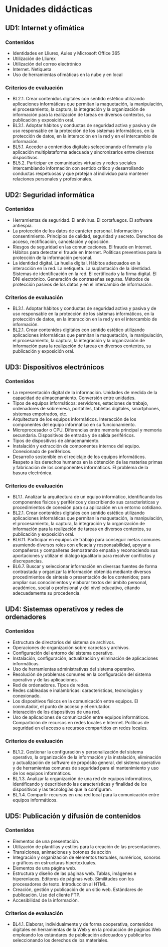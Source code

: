 # Unidades didácticas

## UD1: Internet y ofimática

### Contenidos

* Identidades en Lliurex, Aules y Microsoft Office 365
* Utilización de Lliurex
* Utilización del correo electrónico
* Internet. Netiqueta
* Uso de herramientas ofimáticas en la nube y en local

### Criterios de evaluación

* BL2.1. Crear contenidos digitales con sentido estético utilizando aplicaciones informáticas que permitan la maquetación, la manipulación, el procesamiento, la captura, la integración y la organización de información para la realización de tareas en diversos contextos, su publicación y exposición oral.
* BL3.1. Adoptar hábitos y conductas de seguridad activa y pasiva y de uso responsable en la protección de los sistemas informáticos, en la protección de datos, en la interacción en la red y en el intercambio de información.
* BL5.1. Acceder a contenidos digitales seleccionando el formato y la aplicación multiplataforma adecuada y sincronizarlos entre diversos dispositivos.
* BL5.2. Participar en comunidades virtuales y redes sociales intercambiando información con sentido crítico y desarrollando conductas respetuosas y que protejan al individuo para mantener relaciones personales y profesionales.

## UD2: Seguridad informática

### Contenidos

* Herramientas de seguridad. El antivirus. El cortafuegos. El software antiespía.
* La protección de los datos de carácter personal. Información y consentimiento. Principios de calidad, seguridad y secreto. Derechos de acceso, rectificación, cancelación y oposición.
* Riesgos de seguridad en las comunicaciones. El fraude en Internet. Hábitos para detectar el fraude en Internet. Políticas preventivas para la protección de la información personal.
* La identidad digital. La huella digital. Hábitos adecuados en la interacción en la red. La netiqueta. La suplantación de la identidad. Sistemas de identificación en la red. El certificado y la firma digital. El DNI electrónico. Generación de contraseñas seguras. Métodos de protección pasivos de los datos y en el intercambio de información.

### Criterios de evaluación

* BL3.1. Adoptar hábitos y conductas de seguridad activa y pasiva y de uso responsable en la protección de los sistemas informáticos, en la protección de datos, en la interacción en la red y en el intercambio de información.
* BL2.1. Crear contenidos digitales con sentido estético utilizando aplicaciones informáticas que permitan la maquetación, la manipulación, el procesamiento, la captura, la integración y la organización de información para la realización de tareas en diversos contextos, su publicación y exposición oral.

## UD3: Dispositivos electrónicos

### Contenidos

* La representación digital de la información. Unidades de medida de la capacidad de almacenamiento. Conversión entre unidades.
* Tipos de equipos informáticos: servidores, estaciones de trabajo, ordenadores de sobremesa, portátiles, tabletas digitales, smartphones, sistemas empotrados, etc.
* Arquitectura de los equipos informáticos. Interacción de los componentes del equipo informático en su funcionamiento.
* Microprocesador o CPU. Diferencias entre memoria principal y memoria secundaria. Dispositivos de entrada y de salida periféricos.
* Tipos de dispositivos de almacenamiento.
* Instalación y extracción de componentes internos del equipo. Conexionado de periféricos.
* Desarrollo sostenible en el reciclaje de los equipos informáticos. Respeto a los derechos humanos en la obtención de las materias primas y fabricación de los componentes informáticos. El problema de la basura electrónica.

### Criterios de evaluación

* BL1.1. Analizar la arquitectura de un equipo informático, identificando los componentes físicos y periféricos y describiendo sus características y procedimientos de conexión para su aplicación en un entorno cotidiano.
* BL2.1. Crear contenidos digitales con sentido estético utilizando aplicaciones informáticas que permitan la maquetación, la manipulación, el procesamiento, la captura, la integración y la organización de información para la realización de tareas en diversos contextos, su publicación y exposición oral.
* BL6.11. Participar en equipos de trabajo para conseguir metas comunes asumiendo diversos roles con eficacia y responsabilidad, apoyar a  compañeros y compañeras demostrando empatía y reconociendo  sus aportaciones  y  utilizar el diálogo igualitario para resolver conflictos y discrepancias.
* BL6.7. Buscar y seleccionar información en diversas fuentes de forma contrastada y organizar la información obtenida mediante diversos procedimientos de síntesis o presentación de los contenidos; para   ampliar sus conocimientos y elaborar textos del ámbito personal, académico, social o profesional y del nivel educativo, citando adecuadamente su procedencia.

## UD4: Sistemas operativos y redes de ordenadores

### Contenidos

* Estructura de directorios del sistema de archivos.
* Operaciones de organización sobre carpetas y archivos.
* Configuración del entorno del sistema operativo.
* Instalación, configuración, actualización y eliminación de aplicaciones informáticas.
* Uso de herramientas administrativas del sistema operativo.
* Resolución de problemas comunes en la configuración del sistema operativo y de las aplicaciones.
* Red de ordenadores. Tipos de redes.
* Redes cableadas e inalámbricas: características, tecnologías y conexionado.
* Los dispositivos físicos en la comunicación entre equipos. El conmutador, el punto de acceso y el enrutador.
* Interacción de los dispositivos de una red.
* Uso de aplicaciones de comunicación entre equipos informáticos. Compartición de recursos en redes locales e Internet. Políticas de seguridad en el acceso a recursos compartidos en redes locales.

### Criterios de evaluación

* BL1.2. Gestionar la configuración y personalización del sistema operativo, la organización de la información y la instalación, eliminación y actualización de software de propósito general, del sistema operativo y de herramientas comunes de seguridad para el mantenimiento y uso de los equipos informáticos.
* BL.1.3. Analizar la organización de una red de equipos informáticos, identificando y describiendo las características y finalidad de los dispositivos y las tecnologías que la configuran.
* BL.1.4. Compartir recursos en una red local para la comunicación entre equipos informáticos.

## UD5: Publicación y difusión de contenidos

### Contenidos

* Elementos de una presentación.
* Utilización de plantillas y estilos para la creación de las presentaciones.
* Transiciones, animaciones y botones de acción
* Integración y organización de elementos textuales, numéricos, sonoros y gráficos en estructuras hipertextuales.
* Elementos de una página web.
* Estructura y diseño de las páginas web. Tablas, imágenes e hiperenlaces. Editores de páginas web. Similitudes con los procesadores de texto. Introducción al HTML.
* Creación, gestión y publicación de un sitio web. Estándares de publicación. Uso del cliente FTP.
* Accesibilidad de la información.

### Criterios de evaluación

* BL4.1. Elaborar, individualmente y de forma cooperativa, contenidos digitales en herramientas de la Web y en la producción de páginas Web empleando los estándares de publicación adecuados y publicarlos seleccionando los derechos de los materiales.

